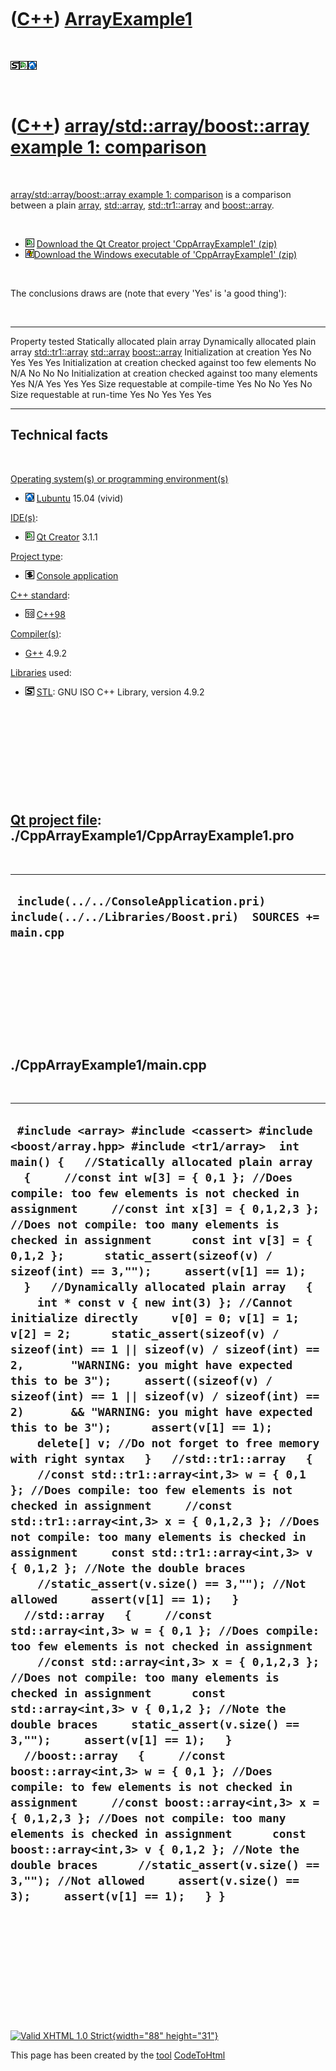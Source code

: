 



 

 

 

 

 

([C++](Cpp.htm)) [ArrayExample1](CppArrayExample1.htm)
======================================================

 

![STL](PicStl.png)![Qt
Creator](PicQtCreator.png)![Lubuntu](PicLubuntu.png)

 

([C++](Cpp.htm)) [array/std::array/boost::array example 1: comparison](CppArrayExample1.htm)
============================================================================================

 

[array/std::array/boost::array example 1:
comparison](CppArrayExample1.htm) is a comparison between a plain
[array](CppArray.htm), [std::array](CppStdArray.htm),
[std::tr1::array](CppTr1Array.htm) and
[boost::array](CppBoostArray.htm).

 

-   ![Qt Creator](PicQtCreator.png) [Download the Qt Creator project
    'CppArrayExample1' (zip)](CppArrayExample1.zip)
-   ![Windows](PicWindows.png)[Download the Windows executable of
    'CppArrayExample1' (zip)](CppArrayExample1Exe.zip)

 

The conclusions draws are (note that every 'Yes' is 'a good thing'):

 

  -------------------------------------------------------------- ---------------------------------- ----------------------------------- ------------------------------------ ------------------------------- -----------------------------------
  Property tested                                                Statically allocated plain array   Dynamically allocated plain array   [std::tr1::array](CppTr1Array.htm)   [std::array](CppStdArray.htm)   [boost::array](CppBoostArray.htm)
  Initialization at creation                                     Yes                                No                                  Yes                                  Yes                             Yes
  Initialization at creation checked against too few elements    No                                 N/A                                 No                                   No                              No
  Initialization at creation checked against too many elements   Yes                                N/A                                 Yes                                  Yes                             Yes
  Size requestable at compile-time                               Yes                                No                                  No                                   Yes                             No
  Size requestable at run-time                                   Yes                                No                                  Yes                                  Yes                             Yes
  -------------------------------------------------------------- ---------------------------------- ----------------------------------- ------------------------------------ ------------------------------- -----------------------------------

Technical facts
---------------

 

[Operating system(s) or programming environment(s)](CppOs.htm)

-   ![Lubuntu](PicLubuntu.png) [Lubuntu](CppLubuntu.htm) 15.04 (vivid)

[IDE(s)](CppIde.htm):

-   ![Qt Creator](PicQtCreator.png) [Qt Creator](CppQtCreator.htm) 3.1.1

[Project type](CppQtProjectType.htm):

-   ![console](PicConsole.png) [Console
    application](CppConsoleApplication.htm)

[C++ standard](CppStandard.htm):

-   ![C++98](PicCpp98.png) [C++98](Cpp98.htm)

[Compiler(s)](CppCompiler.htm):

-   [G++](CppGpp.htm) 4.9.2

[Libraries](CppLibrary.htm) used:

-   ![STL](PicStl.png) [STL](CppStl.htm): GNU ISO C++ Library, version
    4.9.2

 

 

 

 

 

[Qt project file](CppQtProjectFile.htm): ./CppArrayExample1/CppArrayExample1.pro
--------------------------------------------------------------------------------

 

  --------------------------------------------------------------------------------------------------
  ` include(../../ConsoleApplication.pri) include(../../Libraries/Boost.pri)  SOURCES += main.cpp`
  --------------------------------------------------------------------------------------------------

 

 

 

 

 

./CppArrayExample1/main.cpp
---------------------------

 

  -----------------------------------------------------------------------------------------------------------------------------------------------------------------------------------------------------------------------------------------------------------------------------------------------------------------------------------------------------------------------------------------------------------------------------------------------------------------------------------------------------------------------------------------------------------------------------------------------------------------------------------------------------------------------------------------------------------------------------------------------------------------------------------------------------------------------------------------------------------------------------------------------------------------------------------------------------------------------------------------------------------------------------------------------------------------------------------------------------------------------------------------------------------------------------------------------------------------------------------------------------------------------------------------------------------------------------------------------------------------------------------------------------------------------------------------------------------------------------------------------------------------------------------------------------------------------------------------------------------------------------------------------------------------------------------------------------------------------------------------------------------------------------------------------------------------------------------------------------------------------------------------------------------------------------------------------------------------------------------------------------------------------------------------------------------------------------------------------------------------------------------------------------------------------------------------------------------------------
  ` #include <array> #include <cassert> #include <boost/array.hpp> #include <tr1/array>  int main() {   //Statically allocated plain array   {     //const int w[3] = { 0,1 }; //Does compile: too few elements is not checked in assignment     //const int x[3] = { 0,1,2,3 }; //Does not compile: too many elements is checked in assignment      const int v[3] = { 0,1,2 };      static_assert(sizeof(v) / sizeof(int) == 3,"");     assert(v[1] == 1);   }   //Dynamically allocated plain array   {     int * const v { new int(3) }; //Cannot initialize directly     v[0] = 0; v[1] = 1; v[2] = 2;      static_assert(sizeof(v) / sizeof(int) == 1 || sizeof(v) / sizeof(int) == 2,       "WARNING: you might have expected this to be 3");     assert((sizeof(v) / sizeof(int) == 1 || sizeof(v) / sizeof(int) == 2)       && "WARNING: you might have expected this to be 3");      assert(v[1] == 1);      delete[] v; //Do not forget to free memory with right syntax   }   //std::tr1::array   {     //const std::tr1::array<int,3> w = { 0,1 }; //Does compile: too few elements is not checked in assignment     //const std::tr1::array<int,3> x = { 0,1,2,3 }; //Does not compile: too many elements is checked in assignment     const std::tr1::array<int,3> v { 0,1,2 }; //Note the double braces     //static_assert(v.size() == 3,""); //Not allowed     assert(v[1] == 1);   }   //std::array   {     //const std::array<int,3> w = { 0,1 }; //Does compile: too few elements is not checked in assignment     //const std::array<int,3> x = { 0,1,2,3 }; //Does not compile: too many elements is checked in assignment      const std::array<int,3> v { 0,1,2 }; //Note the double braces     static_assert(v.size() == 3,"");     assert(v[1] == 1);   }   //boost::array   {     //const boost::array<int,3> w = { 0,1 }; //Does compile: to few elements is not checked in assignment     //const boost::array<int,3> x = { 0,1,2,3 }; //Does not compile: too many elements is checked in assignment      const boost::array<int,3> v { 0,1,2 }; //Note the double braces      //static_assert(v.size() == 3,""); //Not allowed     assert(v.size() == 3);     assert(v[1] == 1);   } }`
  -----------------------------------------------------------------------------------------------------------------------------------------------------------------------------------------------------------------------------------------------------------------------------------------------------------------------------------------------------------------------------------------------------------------------------------------------------------------------------------------------------------------------------------------------------------------------------------------------------------------------------------------------------------------------------------------------------------------------------------------------------------------------------------------------------------------------------------------------------------------------------------------------------------------------------------------------------------------------------------------------------------------------------------------------------------------------------------------------------------------------------------------------------------------------------------------------------------------------------------------------------------------------------------------------------------------------------------------------------------------------------------------------------------------------------------------------------------------------------------------------------------------------------------------------------------------------------------------------------------------------------------------------------------------------------------------------------------------------------------------------------------------------------------------------------------------------------------------------------------------------------------------------------------------------------------------------------------------------------------------------------------------------------------------------------------------------------------------------------------------------------------------------------------------------------------------------------------------------

 

 

 

 

 





 

[![Valid XHTML 1.0 Strict](valid-xhtml10.png){width="88"
height="31"}](http://validator.w3.org/check?uri=referer)

This page has been created by the [tool](Tools.htm)
[CodeToHtml](ToolCodeToHtml.htm)
